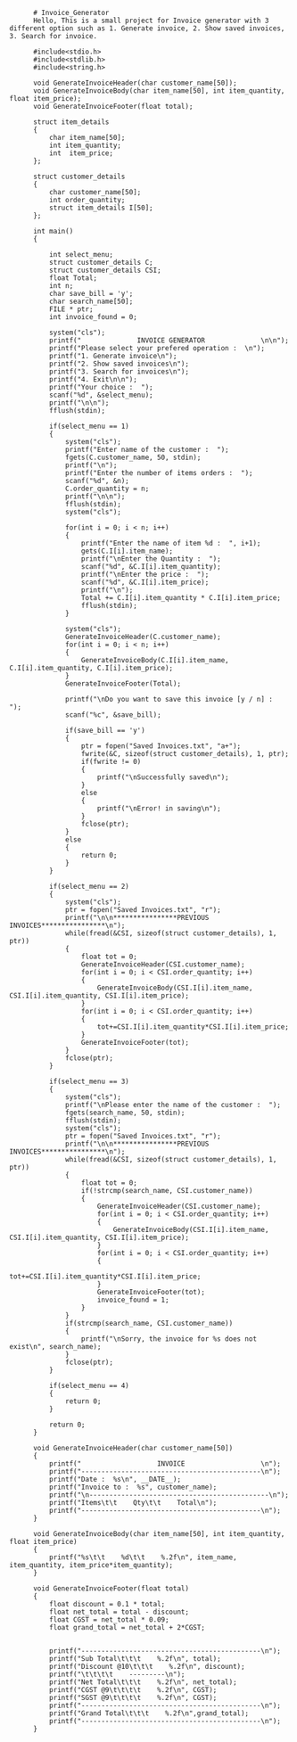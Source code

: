           # Invoice_Generator
          Hello, This is a small project for Invoice generator with 3 different option such as 1. Generate invoice, 2. Show saved invoices, 3. Search for invoice. 

          #include<stdio.h>
          #include<stdlib.h>
          #include<string.h>

          void GenerateInvoiceHeader(char customer_name[50]);
          void GenerateInvoiceBody(char item_name[50], int item_quantity, float item_price);
          void GenerateInvoiceFooter(float total);

          struct item_details
          {
              char item_name[50];
              int item_quantity;
              int  item_price;
          };

          struct customer_details
          {
              char customer_name[50];
              int order_quantity;
              struct item_details I[50];
          };

          int main()
          {

              int select_menu;
              struct customer_details C;
              struct customer_details CSI;
              float Total;
              int n;
              char save_bill = 'y';
              char search_name[50];
              FILE * ptr;
              int invoice_found = 0;

              system("cls");
              printf("              INVOICE GENERATOR              \n\n");
              printf("Please select your prefered operation :  \n");
              printf("1. Generate invoice\n");
              printf("2. Show saved invoices\n");
              printf("3. Search for invoices\n");
              printf("4. Exit\n\n");
              printf("Your choice :  ");
              scanf("%d", &select_menu);
              printf("\n\n");
              fflush(stdin);

              if(select_menu == 1)
              {
                  system("cls");
                  printf("Enter name of the customer :  ");
                  fgets(C.customer_name, 50, stdin);
                  printf("\n");
                  printf("Enter the number of items orders :  ");
                  scanf("%d", &n);
                  C.order_quantity = n;
                  printf("\n\n");
                  fflush(stdin);
                  system("cls");

                  for(int i = 0; i < n; i++)
                  {
                      printf("Enter the name of item %d :  ", i+1);
                      gets(C.I[i].item_name);
                      printf("\nEnter the Quantity :  ");
                      scanf("%d", &C.I[i].item_quantity);
                      printf("\nEnter the price :  ");
                      scanf("%d", &C.I[i].item_price);
                      printf("\n");
                      Total += C.I[i].item_quantity * C.I[i].item_price;
                      fflush(stdin);
                  }

                  system("cls");
                  GenerateInvoiceHeader(C.customer_name);
                  for(int i = 0; i < n; i++)
                  {
                      GenerateInvoiceBody(C.I[i].item_name, C.I[i].item_quantity, C.I[i].item_price);
                  }
                  GenerateInvoiceFooter(Total);

                  printf("\nDo you want to save this invoice [y / n] :  ");
                  scanf("%c", &save_bill);

                  if(save_bill == 'y')
                  {
                      ptr = fopen("Saved Invoices.txt", "a+"); 
                      fwrite(&C, sizeof(struct customer_details), 1, ptr);
                      if(fwrite != 0)
                      {
                          printf("\nSuccessfully saved\n");
                      }
                      else
                      {
                          printf("\nError! in saving\n");
                      }
                      fclose(ptr);
                  }
                  else
                  {
                      return 0;
                  }
              }

              if(select_menu == 2)
              {
                  system("cls");
                  ptr = fopen("Saved Invoices.txt", "r");
                  printf("\n\n****************PREVIOUS INVOICES****************\n");
                  while(fread(&CSI, sizeof(struct customer_details), 1, ptr))
                  {
                      float tot = 0;
                      GenerateInvoiceHeader(CSI.customer_name);
                      for(int i = 0; i < CSI.order_quantity; i++)
                      {
                          GenerateInvoiceBody(CSI.I[i].item_name, CSI.I[i].item_quantity, CSI.I[i].item_price);
                      }
                      for(int i = 0; i < CSI.order_quantity; i++)
                      {
                          tot+=CSI.I[i].item_quantity*CSI.I[i].item_price;
                      }
                      GenerateInvoiceFooter(tot);
                  }
                  fclose(ptr);
              }

              if(select_menu == 3)
              {
                  system("cls");
                  printf("\nPlease enter the name of the customer :  ");
                  fgets(search_name, 50, stdin);
                  fflush(stdin);
                  system("cls");
                  ptr = fopen("Saved Invoices.txt", "r");
                  printf("\n\n****************PREVIOUS INVOICES****************\n");
                  while(fread(&CSI, sizeof(struct customer_details), 1, ptr))
                  {
                      float tot = 0;
                      if(!strcmp(search_name, CSI.customer_name))
                      {
                          GenerateInvoiceHeader(CSI.customer_name);
                          for(int i = 0; i < CSI.order_quantity; i++)
                          {
                              GenerateInvoiceBody(CSI.I[i].item_name, CSI.I[i].item_quantity, CSI.I[i].item_price);
                          }
                          for(int i = 0; i < CSI.order_quantity; i++)
                          {
                              tot+=CSI.I[i].item_quantity*CSI.I[i].item_price;
                          }
                          GenerateInvoiceFooter(tot);
                          invoice_found = 1;
                      }
                  }
                  if(strcmp(search_name, CSI.customer_name))
                  {
                      printf("\nSorry, the invoice for %s does not exist\n", search_name);
                  }
                  fclose(ptr);
              }

              if(select_menu == 4)
              {
                  return 0;
              }

              return 0;
          }

          void GenerateInvoiceHeader(char customer_name[50])
          {
              printf("                   INVOICE                   \n");
              printf("---------------------------------------------\n");
              printf("Date :  %s\n", __DATE__);
              printf("Invoice to :  %s", customer_name);
              printf("\n---------------------------------------------\n");
              printf("Items\t\t    Qty\t\t    Total\n");
              printf("---------------------------------------------\n");
          }

          void GenerateInvoiceBody(char item_name[50], int item_quantity, float item_price)
          {
              printf("%s\t\t    %d\t\t    %.2f\n", item_name, item_quantity, item_price*item_quantity);
          }

          void GenerateInvoiceFooter(float total)
          {
              float discount = 0.1 * total;
              float net_total = total - discount;
              float CGST = net_total * 0.09;
              float grand_total = net_total + 2*CGST;


              printf("---------------------------------------------\n");
              printf("Sub Total\t\t\t    %.2f\n", total);
              printf("Discount @10\t\t\t    %.2f\n", discount);
              printf("\t\t\t\t    ---------\n");
              printf("Net Total\t\t\t    %.2f\n", net_total);
              printf("CGST @9\t\t\t\t    %.2f\n", CGST);
              printf("SGST @9\t\t\t\t    %.2f\n", CGST);
              printf("---------------------------------------------\n");
              printf("Grand Total\t\t\t    %.2f\n",grand_total);
              printf("---------------------------------------------\n");
          }
